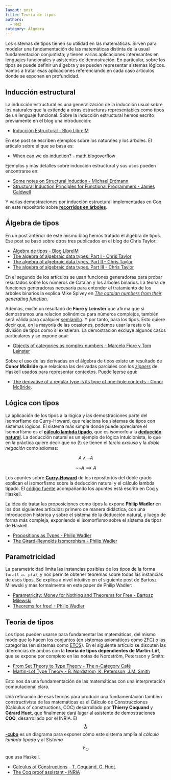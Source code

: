 ```yaml
---
layout: post
title: Teoría de tipos
authors:
  - M42
category: Álgebra
---
```


Los sistemas de tipos tienen su utilidad en las matemáticas. Sirven para modelar
una fundamentación de las matemáticas distinta de la usual fundamentación
conjuntista; y tienen varias aplicaciones interesantes en lenguajes funcionales
y asistentes de demostración. En particular, sobre los tipos se puede definir un
álgebra y se pueden representar sistemas lógicos. Vamos a tratar esas
aplicaciones referenciando en cada caso artículos donde se exponen en profundidad.


## Inducción estructural

La inducción estructural es una generalización de la inducción usual sobre los
naturales que la extiende a otras estructuras representables como tipos de un
lenguaje funcional. Sobre la inducción estructural hemos escrito previamente en el blog una
introducción:

* [Inducción Estructural - Blog LibreIM](http://tux.ugr.es/dgiim/blog/2015/03/14/induccion-estructural/)

En ese post se escriben ejemplos sobre los naturales y los
árboles. El artículo sobre el que se basa es:

* [When can we do induction? - math.blogoverflow](http://math.blogoverflow.com/2015/03/10/when-can-we-do-induction/)

Ejemplos y más detalles sobre inducción estructural y sus usos pueden
encontrarse en:

* [Some notes on Structural Induction - Michael Erdmann](http://www.cs.cmu.edu/~me/212/handouts/structural.pdf)
* [Structural Induction Principles for Functional Programmers - James Caldwell](http://arxiv.org/pdf/1312.2696.pdf)

Y varias demostraciones por inducción estructural implementadas en Coq en este
repositorio sobre [**recorridos en árboles**](https://github.com/M42/recorridosArboles).
<!--more-->

## Álgebra de tipos

En un post anterior de este mismo blog hemos tratado el álgebra de tipos. Ese
post se basó sobre otros tres publicados en el blog de Chris Taylor:

* [Álgebra de tipos - Blog LibreIM](http://tux.ugr.es/dgiim/blog/2015/03/24/algebra-tipos/)
* [The algebra of algebraic data types, Part I - Chris Taylor](http://chris-taylor.github.io/blog/2013/02/10/the-algebra-of-algebraic-data-types/)
* [The algebra of algebraic data types, Part II - Chris Taylor](http://chris-taylor.github.io/blog/2013/02/11/the-algebra-of-algebraic-data-types-part-ii/)
* [The algebra of algebraic data types, Part III - Chris Taylor](http://chris-taylor.github.io/blog/2013/02/13/the-algebra-of-algebraic-data-types-part-iii/)

En el segundo de los artículos se usan funciones generadoras para probar
resultados sobre los números de Catalan y los árboles binarios. La teoría de
funciones generadoras necesaria para entender el tratamiento de los árboles
binarios la explica Mike Spivey en
*[The catalan numbers from their generating function](https://mikespivey.wordpress.com/2013/03/19/the-catalan-numbers-from-their-generating-function/)*.


Además, existe un resultado de **Fiore y Leinster** que afirma que si demostramos
una relacion polinómica para números complejos, también será válida para
cualquier [semianillo](https://en.wikipedia.org/wiki/Semiring). Y por tanto, para los tipos.
Esto quiere decir que, en la mayoría de las ocasiones, podemos usar
la resta o la división de tipos como si existieran. La demostración excluye
algunos casos particulares y se expone aquí:

* [Objects of categories as complex numbers - Marcelo Fiore y Tom Leinster](http://arxiv.org/pdf/math/0212377v1.pdf)

Sobre el uso de las derivadas en el álgebra de tipos existe un resultado de
**Conor McBride** que relaciona las derivadas parciales con los [*zippers*](http://learnyouahaskell.com/zippers) de Haskell
usados para representar contextos. Puede leerse aquí:

* [The derivative of a regular type is its type of one-hole contexts - Conor McBride](http://strictlypositive.org/diff.pdf).


## Lógica con tipos

La aplicación de los tipos a la lógica y las demostraciones parte del
isomorfismo de Curry-Howard, que relaciona los sistemas de tipos con sistemas
lógicos. El sistema más simple donde puede apreciarse el isomorfismo es el
[**cálculo lambda tipado**](https://en.wikipedia.org/wiki/Typed_lambda_calculus),
que es isomorfo a la
[**deducción natural**](https://en.wikipedia.org/wiki/Natural_deduction). La
deducción natural es un ejemplo de lógica intuicionista, lo que en la práctica
quiere decir que *no* (!) se tienen el *tercio excluso* y la *doble negación* como
axiomas:

$$ A \wedge \neg A$$

$$ \neg \neg A \implies A $$



Los apuntes sobre
[**Curry-Howard**](https://github.com/libreim/curryHoward/blob/master/CurryHoward.pdf)
de los repositorios del doble grado explican el isomorfismo sobre la deducción
natural y el cálculo lambda tipado. El
[código fuente](https://github.com/libreim/curryHoward/tree/master/src)
acompañando los apuntes está escrito en Coq y Haskell.

La idea de tratar las proposiciones como tipos la expone **Philip Wadler** en los
dos siguientes artículos: primero de manera didáctica, con una introducción
histórica y sobre el sistema de la deducción natural, y luego de forma más
compleja, exponiendo el isomorfismo sobre el sistema de tipos de Haskell.

* [Propositions as Types - Philip Wadler](http://homepages.inf.ed.ac.uk/wadler/papers/propositions-as-types/propositions-as-types.pdf)
* [The Girard-Reynolds Isomorphism - Philip Wadler](http://homepages.inf.ed.ac.uk/wadler/papers/gr2/gr2.pdf)


## Parametricidad

La parametricidad limita las instancias posibles de los tipos de la forma
`forall a. p(a)`, y nos permite obtener teoremas sobre todas las instancias de
esos tipos. Se explica a nivel intuitivo en el siguiente post de Bartosz
Milewski y más formalmente en este paper de Philip Wadler:

* [Parametricity: Money for Nothing and Theorems for Free - Bartosz Milewski](http://bartoszmilewski.com/2014/09/22/parametricity-money-for-nothing-and-theorems-for-free/)
* [Theorems for free! - Philip Wadler](http://ttic.uchicago.edu/~dreyer/course/papers/wadler.pdf)


## Teoría de tipos

Los tipos pueden usarse para fundamentar las matemáticas, del mismo modo que lo
hacen los conjuntos (en sistemas axiomáticos como
[ZFC](https://en.wikipedia.org/wiki/Zermelo%E2%80%93Fraenkel_set_theory)) o las
categorías (en sistemas como [ETCS](https://ncatlab.org/nlab/show/ETCS)). En el
siguiente artículo se discuten las diferencias de ambos con la **teoría de tipos
dependientes de Martin-Löf**, que se expone por completo en las notas de
Nordström, Petersson y Smith:

* [From Set Theory to Type Theory - The n-Category Café](https://golem.ph.utexas.edu/category/2013/01/from_set_theory_to_type_theory.html)
* [Martin-Löf Type Theory - B. Nordström, K. Petersson, J.M. Smith](http://www.cse.chalmers.se/~bengt/papers/hlcs.pdf)

Esto nos da una fundamentación de las matemáticas con una interpretación
computacional clara.

Una refinación de esas teorías para producir una fundamentación también
constructivista de las matemáticas es el Cálculo de Construcciones (Calculus of
constructions, COC) desarrollado por **Thierry Coquand** y **Gérard Huet**,
que finalmente dará lugar al asistente de demostraciones **COQ**, desarrollado por
el INRIA. El [**$$\lambda$$-cubo**](https://en.wikipedia.org/wiki/Lambda_cube) es un diagrama para exponer cómo este sistema amplía
al *cálculo lambda tipado* y al *Sistema $$F_\omega$$* que usa Haskell.

* [Calculus of Constructions - T. Coquand, G. Huet](http://ac.els-cdn.com/0890540188900053/1-s2.0-0890540188900053-main.pdf?_tid=3846e956-b301-11e5-8e78-00000aab0f02&acdnat=1451925532_87ac5a8e6a7bd6477746a55c17130f43).
* [The Coq proof assistant - INRIA](https://coq.inria.fr/)
